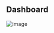 ## Dashboard

![image](https://user-images.githubusercontent.com/110092772/188890266-d83a750e-afac-4e28-a7fc-fd710a94e230.png)
